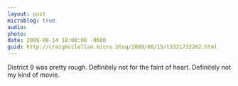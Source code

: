 ```yaml
---
layout: post
microblog: true
audio: 
photo: 
date: 2009-08-14 18:00:00 -0600
guid: http://craigmcclellan.micro.blog/2009/08/15/t3321732262.html
---
```

District 9 was pretty rough.  Definitely not for the faint of heart.  Definitely not my kind of movie.
